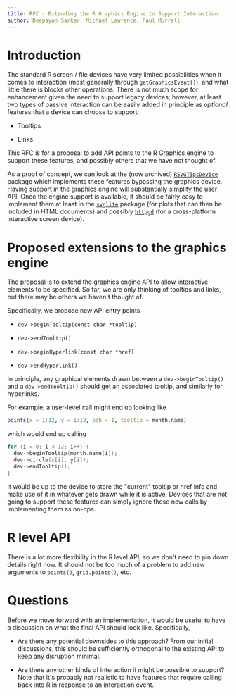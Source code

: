 ```yaml
---
title: RFC - Extending the R Graphics Engine to Support Interaction
author: Deepayan Sarkar, Michael Lawrence, Paul Murrell
---
```





# Introduction

The standard R screen / file devices have very limited possibilities
when it comes to interaction (most generally through
`getGraphicsEvent()`), and what little there is blocks other
operations. There is not much scope for enhancement given the need to
support legacy devices; however, at least two types of passive
interaction can be easily added in principle as _optional_ features
that a device can choose to support:

- Tooltips

- Links

This RFC is for a proposal to add API points to the R Graphics engine
to support these features, and possibly others that we have not
thought of.

As a proof of concept, we can look at the (now archived)
[`RSVGTipsDevice`](https://cran.r-project.org/src/contrib/Archive/RSVGTipsDevice/)
package which implements these features bypassing the graphics
device. Having support in the graphics engine will substantially
simplify the user API. Once the engine support is available, it should
be fairly easy to implement them at least in the
[`svglite`](https://cran.r-project.org/package=svglite) package (for
plots that can then be included in HTML documents) and possibly
[`httpgd`](https://cran.r-project.org/package=httpgd) (for a
cross-platform interactive screen device).


# Proposed extensions to the graphics engine

The proposal is to extend the graphics engine API to allow interactive
elements to be specified. So far, we are only thinking of tooltips and
links, but there may be others we haven't thought of.

Specifically, we propose new API entry points

- `dev->beginTooltip(const char *tooltip)`

- `dev->endTooltip()`

- `dev->beginHyperlink(const char *href)`

- `dev->endHyperlink()`

In principle, any graphical elements drawn between a
`dev->beginTooltip()` and a `dev->endTooltip()` should get an
associated tooltip, and similarly for hyperlinks.

For example, a user-level call might end up looking like

```r
points(x = 1:12, y = 1:12, pch = 1, tooltip = month.name)
```

which would end up calling 

```c
for (i = 0; i < 12; i++) {
  dev->beginTooltip(month.name[i]);
  dev->circle(x[i], y[i]);
  dev->endTooltip();
}
```

It would be up to the device to store the "current" tooltip or href
info and make use of it in whatever gets drawn while it is
active. Devices that are not going to support these features can
simply ignore these new calls by implementing them as no-ops.


# R level API

There is a lot more flexibility in the R level API, so we don't need
to pin down details right now. It should not be too much of a problem
to add new arguments to `points()`, `grid.points()`, etc.

# Questions

Before we move forward with an implementation, it would be useful to
have a discussion on what the final API should look like. Specifically,

- Are there any potential downsides to this approach? From our initial
  discussions, this should be sufficiently orthogonal to the existing
  API to keep any disruption minimal.

- Are there any other kinds of interaction it might be possible to
  support? Note that it's probably not realistic to have features that
  require calling back into R in response to an interaction event.



